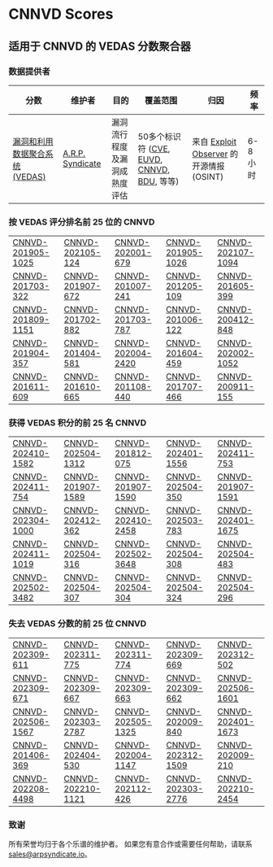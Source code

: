 
# CNNVD Scores
## 适用于 CNNVD 的 VEDAS 分数聚合器

### 数据提供者
| 分数 | 维护者 | 目的 | 覆盖范围 | 归因 | 频率 |
| ----- | ---------- | ------- | -------- | ----------- | --------- |
| [漏洞和利用数据聚合系统 (VEDAS)](https://vedas.arpsyndicate.io) | [A.R.P. Syndicate](https://www.arpsyndicate.io) | 漏洞流行程度及漏洞成熟度评估 | 50多个标识符 ([CVE](https://github.com/ARPSyndicate/cve-scores), [EUVD](https://github.com/ARPSyndicate/euvd-scores), [CNNVD](https://github.com/ARPSyndicate/cnnvd-scores), [BDU](https://github.com/ARPSyndicate/bdu-scores), 等等) | 来自 [Exploit Observer](https://www.exploit.observer) 的开源情报 (OSINT) | 6-8小时 |



<h3>按 VEDAS 评分排名前 25 位的 CNNVD</h3>

<table>
  <tr>
    <td><a href='https://vedas.arpsyndicate.io/?vuln=CNNVD-201905-1025'>CNNVD-201905-1025</a></td>
    <td><a href='https://vedas.arpsyndicate.io/?vuln=CNNVD-202105-124'>CNNVD-202105-124</a></td>
    <td><a href='https://vedas.arpsyndicate.io/?vuln=CNNVD-202001-679'>CNNVD-202001-679</a></td>
    <td><a href='https://vedas.arpsyndicate.io/?vuln=CNNVD-201905-1026'>CNNVD-201905-1026</a></td>
    <td><a href='https://vedas.arpsyndicate.io/?vuln=CNNVD-202107-1094'>CNNVD-202107-1094</a></td>
  </tr>
  <tr>
    <td><a href='https://vedas.arpsyndicate.io/?vuln=CNNVD-201703-322'>CNNVD-201703-322</a></td>
    <td><a href='https://vedas.arpsyndicate.io/?vuln=CNNVD-201907-672'>CNNVD-201907-672</a></td>
    <td><a href='https://vedas.arpsyndicate.io/?vuln=CNNVD-201007-241'>CNNVD-201007-241</a></td>
    <td><a href='https://vedas.arpsyndicate.io/?vuln=CNNVD-201205-109'>CNNVD-201205-109</a></td>
    <td><a href='https://vedas.arpsyndicate.io/?vuln=CNNVD-201605-399'>CNNVD-201605-399</a></td>
  </tr>
  <tr>
    <td><a href='https://vedas.arpsyndicate.io/?vuln=CNNVD-201809-1151'>CNNVD-201809-1151</a></td>
    <td><a href='https://vedas.arpsyndicate.io/?vuln=CNNVD-201702-882'>CNNVD-201702-882</a></td>
    <td><a href='https://vedas.arpsyndicate.io/?vuln=CNNVD-201703-787'>CNNVD-201703-787</a></td>
    <td><a href='https://vedas.arpsyndicate.io/?vuln=CNNVD-201006-122'>CNNVD-201006-122</a></td>
    <td><a href='https://vedas.arpsyndicate.io/?vuln=CNNVD-200412-848'>CNNVD-200412-848</a></td>
  </tr>
  <tr>
    <td><a href='https://vedas.arpsyndicate.io/?vuln=CNNVD-201904-357'>CNNVD-201904-357</a></td>
    <td><a href='https://vedas.arpsyndicate.io/?vuln=CNNVD-201404-581'>CNNVD-201404-581</a></td>
    <td><a href='https://vedas.arpsyndicate.io/?vuln=CNNVD-202004-2420'>CNNVD-202004-2420</a></td>
    <td><a href='https://vedas.arpsyndicate.io/?vuln=CNNVD-201604-459'>CNNVD-201604-459</a></td>
    <td><a href='https://vedas.arpsyndicate.io/?vuln=CNNVD-202002-1052'>CNNVD-202002-1052</a></td>
  </tr>
  <tr>
    <td><a href='https://vedas.arpsyndicate.io/?vuln=CNNVD-201611-609'>CNNVD-201611-609</a></td>
    <td><a href='https://vedas.arpsyndicate.io/?vuln=CNNVD-201610-665'>CNNVD-201610-665</a></td>
    <td><a href='https://vedas.arpsyndicate.io/?vuln=CNNVD-201108-440'>CNNVD-201108-440</a></td>
    <td><a href='https://vedas.arpsyndicate.io/?vuln=CNNVD-201707-466'>CNNVD-201707-466</a></td>
    <td><a href='https://vedas.arpsyndicate.io/?vuln=CNNVD-200911-155'>CNNVD-200911-155</a></td>
  </tr>
</table>


<h3>获得 VEDAS 积分的前 25 名 CNNVD</h3>

<table>
  <tr>
    <td><a href='https://vedas.arpsyndicate.io/?vuln=CNNVD-202410-1582'>CNNVD-202410-1582</a></td>
    <td><a href='https://vedas.arpsyndicate.io/?vuln=CNNVD-202504-1312'>CNNVD-202504-1312</a></td>
    <td><a href='https://vedas.arpsyndicate.io/?vuln=CNNVD-201812-075'>CNNVD-201812-075</a></td>
    <td><a href='https://vedas.arpsyndicate.io/?vuln=CNNVD-202401-1556'>CNNVD-202401-1556</a></td>
    <td><a href='https://vedas.arpsyndicate.io/?vuln=CNNVD-202411-753'>CNNVD-202411-753</a></td>
  </tr>
  <tr>
    <td><a href='https://vedas.arpsyndicate.io/?vuln=CNNVD-202411-754'>CNNVD-202411-754</a></td>
    <td><a href='https://vedas.arpsyndicate.io/?vuln=CNNVD-201907-1589'>CNNVD-201907-1589</a></td>
    <td><a href='https://vedas.arpsyndicate.io/?vuln=CNNVD-201907-1590'>CNNVD-201907-1590</a></td>
    <td><a href='https://vedas.arpsyndicate.io/?vuln=CNNVD-202504-350'>CNNVD-202504-350</a></td>
    <td><a href='https://vedas.arpsyndicate.io/?vuln=CNNVD-201907-1591'>CNNVD-201907-1591</a></td>
  </tr>
  <tr>
    <td><a href='https://vedas.arpsyndicate.io/?vuln=CNNVD-202304-1000'>CNNVD-202304-1000</a></td>
    <td><a href='https://vedas.arpsyndicate.io/?vuln=CNNVD-202412-362'>CNNVD-202412-362</a></td>
    <td><a href='https://vedas.arpsyndicate.io/?vuln=CNNVD-202410-2458'>CNNVD-202410-2458</a></td>
    <td><a href='https://vedas.arpsyndicate.io/?vuln=CNNVD-202503-783'>CNNVD-202503-783</a></td>
    <td><a href='https://vedas.arpsyndicate.io/?vuln=CNNVD-202401-1675'>CNNVD-202401-1675</a></td>
  </tr>
  <tr>
    <td><a href='https://vedas.arpsyndicate.io/?vuln=CNNVD-202411-1019'>CNNVD-202411-1019</a></td>
    <td><a href='https://vedas.arpsyndicate.io/?vuln=CNNVD-202504-316'>CNNVD-202504-316</a></td>
    <td><a href='https://vedas.arpsyndicate.io/?vuln=CNNVD-202502-3648'>CNNVD-202502-3648</a></td>
    <td><a href='https://vedas.arpsyndicate.io/?vuln=CNNVD-202504-308'>CNNVD-202504-308</a></td>
    <td><a href='https://vedas.arpsyndicate.io/?vuln=CNNVD-202504-483'>CNNVD-202504-483</a></td>
  </tr>
  <tr>
    <td><a href='https://vedas.arpsyndicate.io/?vuln=CNNVD-202502-3482'>CNNVD-202502-3482</a></td>
    <td><a href='https://vedas.arpsyndicate.io/?vuln=CNNVD-202504-307'>CNNVD-202504-307</a></td>
    <td><a href='https://vedas.arpsyndicate.io/?vuln=CNNVD-202504-304'>CNNVD-202504-304</a></td>
    <td><a href='https://vedas.arpsyndicate.io/?vuln=CNNVD-202504-324'>CNNVD-202504-324</a></td>
    <td><a href='https://vedas.arpsyndicate.io/?vuln=CNNVD-202504-296'>CNNVD-202504-296</a></td>
  </tr>
</table>


<h3>失去 VEDAS 分数的前 25 位 CNNVD</h3>

<table>
  <tr>
    <td><a href='https://vedas.arpsyndicate.io/?vuln=CNNVD-202309-611'>CNNVD-202309-611</a></td>
    <td><a href='https://vedas.arpsyndicate.io/?vuln=CNNVD-202311-775'>CNNVD-202311-775</a></td>
    <td><a href='https://vedas.arpsyndicate.io/?vuln=CNNVD-202311-774'>CNNVD-202311-774</a></td>
    <td><a href='https://vedas.arpsyndicate.io/?vuln=CNNVD-202309-669'>CNNVD-202309-669</a></td>
    <td><a href='https://vedas.arpsyndicate.io/?vuln=CNNVD-202312-502'>CNNVD-202312-502</a></td>
  </tr>
  <tr>
    <td><a href='https://vedas.arpsyndicate.io/?vuln=CNNVD-202309-671'>CNNVD-202309-671</a></td>
    <td><a href='https://vedas.arpsyndicate.io/?vuln=CNNVD-202309-667'>CNNVD-202309-667</a></td>
    <td><a href='https://vedas.arpsyndicate.io/?vuln=CNNVD-202309-663'>CNNVD-202309-663</a></td>
    <td><a href='https://vedas.arpsyndicate.io/?vuln=CNNVD-202309-662'>CNNVD-202309-662</a></td>
    <td><a href='https://vedas.arpsyndicate.io/?vuln=CNNVD-202506-1601'>CNNVD-202506-1601</a></td>
  </tr>
  <tr>
    <td><a href='https://vedas.arpsyndicate.io/?vuln=CNNVD-202506-1567'>CNNVD-202506-1567</a></td>
    <td><a href='https://vedas.arpsyndicate.io/?vuln=CNNVD-202303-2787'>CNNVD-202303-2787</a></td>
    <td><a href='https://vedas.arpsyndicate.io/?vuln=CNNVD-202505-1325'>CNNVD-202505-1325</a></td>
    <td><a href='https://vedas.arpsyndicate.io/?vuln=CNNVD-202009-840'>CNNVD-202009-840</a></td>
    <td><a href='https://vedas.arpsyndicate.io/?vuln=CNNVD-202401-1673'>CNNVD-202401-1673</a></td>
  </tr>
  <tr>
    <td><a href='https://vedas.arpsyndicate.io/?vuln=CNNVD-201406-369'>CNNVD-201406-369</a></td>
    <td><a href='https://vedas.arpsyndicate.io/?vuln=CNNVD-202404-530'>CNNVD-202404-530</a></td>
    <td><a href='https://vedas.arpsyndicate.io/?vuln=CNNVD-202004-1147'>CNNVD-202004-1147</a></td>
    <td><a href='https://vedas.arpsyndicate.io/?vuln=CNNVD-202312-1509'>CNNVD-202312-1509</a></td>
    <td><a href='https://vedas.arpsyndicate.io/?vuln=CNNVD-202009-210'>CNNVD-202009-210</a></td>
  </tr>
  <tr>
    <td><a href='https://vedas.arpsyndicate.io/?vuln=CNNVD-202208-4498'>CNNVD-202208-4498</a></td>
    <td><a href='https://vedas.arpsyndicate.io/?vuln=CNNVD-202210-1121'>CNNVD-202210-1121</a></td>
    <td><a href='https://vedas.arpsyndicate.io/?vuln=CNNVD-202112-426'>CNNVD-202112-426</a></td>
    <td><a href='https://vedas.arpsyndicate.io/?vuln=CNNVD-202303-2776'>CNNVD-202303-2776</a></td>
    <td><a href='https://vedas.arpsyndicate.io/?vuln=CNNVD-202210-2454'>CNNVD-202210-2454</a></td>
  </tr>
</table>


### 致谢
所有荣誉均归于各个乐谱的维护者。
如果您有意合作或需要任何帮助，请联系 [sales@arpsyndicate.io](mailto:sales@arpsyndicate.io)。


